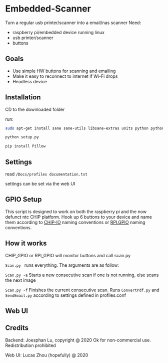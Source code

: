 # Embedded-Scanner
Turn a regular usb printer/scanner into a email/nas scanner
Need:
- raspberry pi/embedded device running linux
- usb printer/scanner
- buttons

## Goals
- Use simple HW buttons for scanning and emailing
- Make it easy to reconnect to internet if Wi-Fi drops
- Headless device



## Installation

CD to the downloaded folder

run:

```sh
sudo apt-get install sane sane-utils libsane-extras units python python-smbus i2c-tools 
```

```python 
python setup.py
```

```python
pip install Pillow
```



## Settings
read `/Docs/profiles documentation.txt`

settings can be set via the web UI

## GPIO Setup

This script is designed to work on both the raspberry pi and the now defunct ntc CHIP platform. Hook up 6 buttons to your device and name them according to [CHIP-IO](https://pypi.org/project/CHIP-IO/) naming conventions or [RPI.GPIO](https://pypi.org/project/RPi.GPIO/) naming conventions.

## How it works

CHIP_GPIO or RPI_GPIO will monitor buttons and call scan.py

`Scan.py ` runs everything. The arguments are as follow:

`Scan.py -a`	Starts a new consecutive scan if one is not running, else scans the next image

`Scan.py -f`  Finishes the current consecutive scan. Runs `ConvertPdf.py` and `SendEmail.py` according to settings defined in profiles.conf

## Web UI

## Credits

Backend: Joesphan Lu, copyright @ 2020 Ok for non-commercial use. Redistribution prohibited

Web UI: Lucas Zhou (hopefully) @ 2020